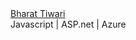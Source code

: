 <div>
 <a href="https://medium.com/@bharat.tiwari" class="">Bharat Tiwari</a> 
 <br/>
 <span>Javascript | ASP.net | Azure</span>
</div>
 
 